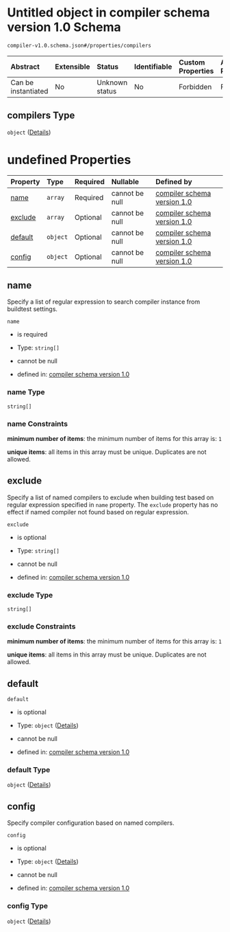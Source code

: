 # Untitled object in compiler schema version 1.0 Schema

```txt
compiler-v1.0.schema.json#/properties/compilers
```



| Abstract            | Extensible | Status         | Identifiable | Custom Properties | Additional Properties | Access Restrictions | Defined In                                                                            |
| :------------------ | :--------- | :------------- | :----------- | :---------------- | :-------------------- | :------------------ | :------------------------------------------------------------------------------------ |
| Can be instantiated | No         | Unknown status | No           | Forbidden         | Forbidden             | none                | [compiler-v1.0.schema.json*](../out/compiler-v1.0.schema.json "open original schema") |

## compilers Type

`object` ([Details](compiler-v1-properties-compilers.md))

# undefined Properties

| Property            | Type     | Required | Nullable       | Defined by                                                                                                                                                 |
| :------------------ | :------- | :------- | :------------- | :--------------------------------------------------------------------------------------------------------------------------------------------------------- |
| [name](#name)       | `array`  | Required | cannot be null | [compiler schema version 1.0](definitions-definitions-list_of_strings.md "compiler-v1.0.schema.json#/properties/compilers/properties/name")                |
| [exclude](#exclude) | `array`  | Optional | cannot be null | [compiler schema version 1.0](definitions-definitions-list_of_strings.md "compiler-v1.0.schema.json#/properties/compilers/properties/exclude")             |
| [default](#default) | `object` | Optional | cannot be null | [compiler schema version 1.0](compiler-v1-properties-compilers-properties-default.md "compiler-v1.0.schema.json#/properties/compilers/properties/default") |
| [config](#config)   | `object` | Optional | cannot be null | [compiler schema version 1.0](compiler-v1-properties-compilers-properties-config.md "compiler-v1.0.schema.json#/properties/compilers/properties/config")   |

## name

Specify a list of regular expression to search compiler instance from buildtest settings.

`name`

*   is required

*   Type: `string[]`

*   cannot be null

*   defined in: [compiler schema version 1.0](definitions-definitions-list_of_strings.md "compiler-v1.0.schema.json#/properties/compilers/properties/name")

### name Type

`string[]`

### name Constraints

**minimum number of items**: the minimum number of items for this array is: `1`

**unique items**: all items in this array must be unique. Duplicates are not allowed.

## exclude

Specify a list of named compilers to exclude when building test based on regular expression specified in `name` property. The `exclude` property has no effect if named compiler not found based on regular expression.

`exclude`

*   is optional

*   Type: `string[]`

*   cannot be null

*   defined in: [compiler schema version 1.0](definitions-definitions-list_of_strings.md "compiler-v1.0.schema.json#/properties/compilers/properties/exclude")

### exclude Type

`string[]`

### exclude Constraints

**minimum number of items**: the minimum number of items for this array is: `1`

**unique items**: all items in this array must be unique. Duplicates are not allowed.

## default



`default`

*   is optional

*   Type: `object` ([Details](compiler-v1-properties-compilers-properties-default.md))

*   cannot be null

*   defined in: [compiler schema version 1.0](compiler-v1-properties-compilers-properties-default.md "compiler-v1.0.schema.json#/properties/compilers/properties/default")

### default Type

`object` ([Details](compiler-v1-properties-compilers-properties-default.md))

## config

Specify compiler configuration based on named compilers.

`config`

*   is optional

*   Type: `object` ([Details](compiler-v1-properties-compilers-properties-config.md))

*   cannot be null

*   defined in: [compiler schema version 1.0](compiler-v1-properties-compilers-properties-config.md "compiler-v1.0.schema.json#/properties/compilers/properties/config")

### config Type

`object` ([Details](compiler-v1-properties-compilers-properties-config.md))
